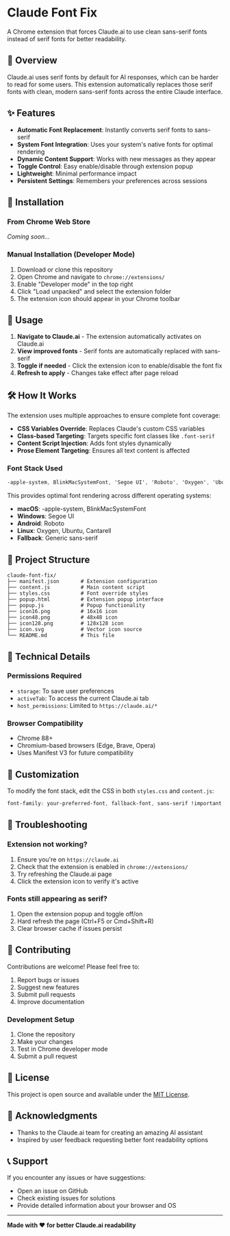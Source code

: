 # Claude Font Fix

A Chrome extension that forces Claude.ai to use clean sans-serif fonts instead of serif fonts for better readability.

## 📖 Overview

Claude.ai uses serif fonts by default for AI responses, which can be harder to read for some users. This extension automatically replaces those serif fonts with clean, modern sans-serif fonts across the entire Claude interface.

## ✨ Features

- **Automatic Font Replacement**: Instantly converts serif fonts to sans-serif
- **System Font Integration**: Uses your system's native fonts for optimal rendering
- **Dynamic Content Support**: Works with new messages as they appear
- **Toggle Control**: Easy enable/disable through extension popup
- **Lightweight**: Minimal performance impact
- **Persistent Settings**: Remembers your preferences across sessions

## 🚀 Installation

### From Chrome Web Store
*Coming soon...*

### Manual Installation (Developer Mode)

1. Download or clone this repository
2. Open Chrome and navigate to `chrome://extensions/`
3. Enable "Developer mode" in the top right
4. Click "Load unpacked" and select the extension folder
5. The extension icon should appear in your Chrome toolbar

## 🎯 Usage

1. **Navigate to Claude.ai** - The extension automatically activates on Claude.ai
2. **View improved fonts** - Serif fonts are automatically replaced with sans-serif
3. **Toggle if needed** - Click the extension icon to enable/disable the font fix
4. **Refresh to apply** - Changes take effect after page reload

## 🛠️ How It Works

The extension uses multiple approaches to ensure complete font coverage:

- **CSS Variables Override**: Replaces Claude's custom CSS variables
- **Class-based Targeting**: Targets specific font classes like `.font-serif`
- **Content Script Injection**: Adds font styles dynamically
- **Prose Element Targeting**: Ensures all text content is affected

### Font Stack Used
```css
-apple-system, BlinkMacSystemFont, 'Segoe UI', 'Roboto', 'Oxygen', 'Ubuntu', 'Cantarell', sans-serif
```

This provides optimal font rendering across different operating systems:
- **macOS**: -apple-system, BlinkMacSystemFont
- **Windows**: Segoe UI
- **Android**: Roboto
- **Linux**: Oxygen, Ubuntu, Cantarell
- **Fallback**: Generic sans-serif

## 📁 Project Structure

```
claude-font-fix/
├── manifest.json       # Extension configuration
├── content.js          # Main content script
├── styles.css          # Font override styles
├── popup.html          # Extension popup interface
├── popup.js            # Popup functionality
├── icon16.png          # 16x16 icon
├── icon48.png          # 48x48 icon
├── icon128.png         # 128x128 icon
├── icon.svg            # Vector icon source
└── README.md           # This file
```

## 🔧 Technical Details

### Permissions Required
- `storage`: To save user preferences
- `activeTab`: To access the current Claude.ai tab
- `host_permissions`: Limited to `https://claude.ai/*`

### Browser Compatibility
- Chrome 88+
- Chromium-based browsers (Edge, Brave, Opera)
- Uses Manifest V3 for future compatibility

## 🎨 Customization

To modify the font stack, edit the CSS in both `styles.css` and `content.js`:

```css
font-family: your-preferred-font, fallback-font, sans-serif !important;
```

## 🐛 Troubleshooting

### Extension not working?
1. Ensure you're on `https://claude.ai`
2. Check that the extension is enabled in `chrome://extensions/`
3. Try refreshing the Claude.ai page
4. Click the extension icon to verify it's active

### Fonts still appearing as serif?
1. Open the extension popup and toggle off/on
2. Hard refresh the page (Ctrl+F5 or Cmd+Shift+R)
3. Clear browser cache if issues persist

## 🤝 Contributing

Contributions are welcome! Please feel free to:

1. Report bugs or issues
2. Suggest new features
3. Submit pull requests
4. Improve documentation

### Development Setup

1. Clone the repository
2. Make your changes
3. Test in Chrome developer mode
4. Submit a pull request

## 📄 License

This project is open source and available under the [MIT License](LICENSE).

## 🙏 Acknowledgments

- Thanks to the Claude.ai team for creating an amazing AI assistant
- Inspired by user feedback requesting better font readability options

## 📞 Support

If you encounter any issues or have suggestions:
- Open an issue on GitHub
- Check existing issues for solutions
- Provide detailed information about your browser and OS

---

**Made with ❤️ for better Claude.ai readability**